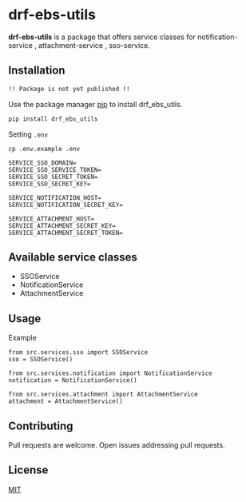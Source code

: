 # drf-ebs-utils

**drf-ebs-utils** is a package that offers service classes for notification-service , attachment-service , sso-service.

## Installation

```sh
!! Package is not yet published !!
````

Use the package manager [pip](https://pip.pypa.io/en/stable/) to install drf_ebs_utils.

```bash
pip install drf_ebs_utils
```

Setting `.env`
```shell
cp .env.example .env

SERVICE_SSO_DOMAIN=
SERVICE_SSO_SERVICE_TOKEN=
SERVICE_SSO_SECRET_TOKEN=
SERVICE_SSO_SECRET_KEY=

SERVICE_NOTIFICATION_HOST=
SERVICE_NOTIFICATION_SECRET_KEY=

SERVICE_ATTACHMENT_HOST=
SERVICE_ATTACHMENT_SECRET_KEY=
SERVICE_ATTACHMENT_SECRET_TOKEN=
```

## Available service classes

* SSOService
* NotificationService
* AttachmentService

## Usage

Example
```
from src.services.sso import SSOService
sso = SSOService()

from src.services.notification import NotificationService
notification = NotificationService()

from src.services.attachment import AttachmentService
attachment = AttachmentService()
```

## Contributing

Pull requests are welcome. Open issues addressing pull requests.

## License

[MIT](https://choosealicense.com/licenses/mit/)